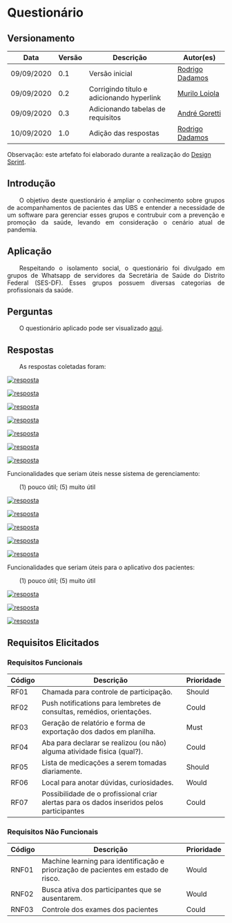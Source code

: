 # Questionário

## Versionamento

| Data | Versão | Descrição | Autor(es) |
|----| ---- | ------- | ------- |
| 09/09/2020 | 0.1 | Versão inicial | [Rodrigo Dadamos](https://github.com/Rdadamos) |
| 09/09/2020 | 0.2 | Corrigindo título e adicionando hyperlink | [Murilo Loiola](https://github.com/murilo-dan) |
| 09/09/2020 | 0.3 | Adicionando tabelas de requisitos | [André Goretti](https://github.com/AGoretti) |
| 10/09/2020 | 1.0 | Adição das respostas | [Rodrigo Dadamos](https://github.com/Rdadamos) |

Observação: este artefato foi elaborado durante a realização do <a href="https://unbarqdsw.github.io/2020.1_G5_Diario_da_Saude/design_sprint/">Design Sprint</a>.

## Introdução

<p align="justify">&emsp;&emsp;O objetivo deste questionário é ampliar o conhecimento sobre grupos de acompanhamentos de pacientes das UBS e entender a necessidade de um software para gerenciar esses grupos e contrubuir com a prevenção e promoção da saúde, levando em consideração o cenário atual de pandemia.</p>

## Aplicação

<p align="justify">&emsp;&emsp;Respeitando o isolamento social, o questionário foi divulgado em grupos de Whatsapp de servidores da Secretária de Saúde do Distrito Federal (SES-DF). Esses grupos possuem diversas categorias de profissionais da saúde.</p>


## Perguntas

<p align="justify">&emsp;&emsp;O questionário aplicado pode ser visualizado <a href="https://docs.google.com/forms/d/e/1FAIpQLSfBneVeqSsY-roqyC_oOxlLIvUHNUrsOe5dHRT1bOfn2-pjZg/viewform" target="_blank">aqui</a>.</p>


## Respostas

<p align="justify">&emsp;&emsp;As respostas coletadas foram:</p>

[![resposta](./img/questionario/resp_1.png)](./img/questionario/resp_1.png)

[![resposta](./img/questionario/resp_2.png)](./img/questionario/resp_2.png)

[![resposta](./img/questionario/resp_3.png)](./img/questionario/resp_3.png)

[![resposta](./img/questionario/resp_4.png)](./img/questionario/resp_4.png)

[![resposta](./img/questionario/resp_5.png)](./img/questionario/resp_5.png)

[![resposta](./img/questionario/resp_6.png)](./img/questionario/resp_6.png)

[![resposta](./img/questionario/resp_7.png)](./img/questionario/resp_7.png)

Funcionalidades que seriam úteis nesse sistema de gerenciamento:

&emsp;&emsp;(1) pouco útil; (5) muito útil

[![resposta](./img/questionario/resp_8.png)](./img/questionario/resp_8.png)

[![resposta](./img/questionario/resp_9.png)](./img/questionario/resp_9.png)

[![resposta](./img/questionario/resp_10.png)](./img/questionario/resp_10.png)

[![resposta](./img/questionario/resp_11.png)](./img/questionario/resp_11.png)

[![resposta](./img/questionario/resp_12.png)](./img/questionario/resp_12.png)

Funcionalidades que seriam úteis para o aplicativo dos pacientes:

&emsp;&emsp;(1) pouco útil; (5) muito útil

[![resposta](./img/questionario/resp_13.png)](./img/questionario/resp_13.png)

[![resposta](./img/questionario/resp_14.png)](./img/questionario/resp_14.png)

[![resposta](./img/questionario/resp_15.png)](./img/questionario/resp_15.png)


## Requisitos Elicitados
### Requisitos Funcionais
| Código | Descrição | Prioridade |
| -- | -- | -- |
| RF01 | Chamada para controle de participação. | Should |
| RF02 | Push notifications para lembretes de consultas, remédios, orientações. | Could |
| RF03 | Geração de relatório e forma de exportação dos dados em planilha. | Must |
| RF04 | Aba para declarar se realizou (ou não) alguma atividade fisica (qual?). | Could |
| RF05 | Lista de medicações a serem tomadas diariamente. | Should |
| RF06 | Local para anotar dúvidas, curiosidades. | Would |
| RF07 | Possibilidade de o profissional criar alertas para os dados inseridos pelos participantes | Could |



### Requisitos Não Funcionais

| Código | Descrição | Prioridade |
| -- | -- | -- |
| RNF01 | Machine learning para identificação e priorização de pacientes em estado de risco. | Would |
| RNF02 | Busca ativa dos participantes que se ausentarem. | Would |
| RNF03 | Controle dos exames dos pacientes | Could |
